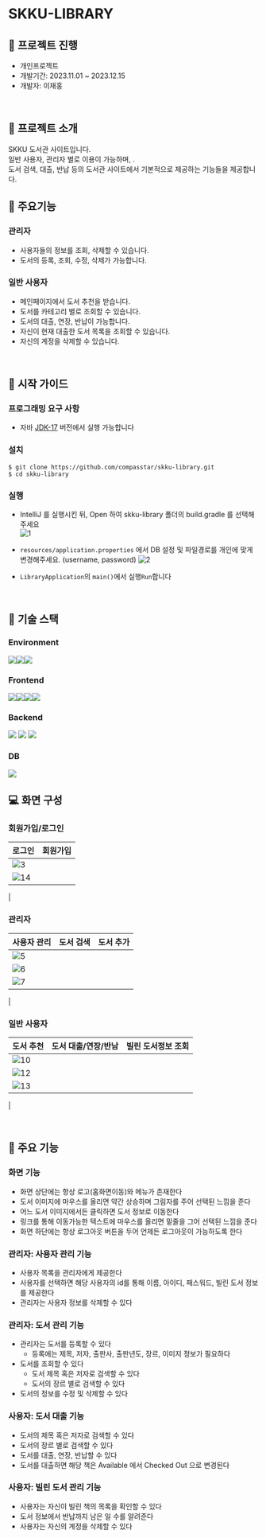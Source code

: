 # SKKU-LIBRARY


## :book: 프로젝트 진행
- 개인프로젝트<br>
- 개발기간: 2023.11.01 ~ 2023.12.15<br>
- 개발자: 이재홍

<br>

## :christmas_tree: 프로젝트 소개
SKKU 도서관 사이트입니다.<br>
일반 사용자, 관리자 별로 이용이 가능하며, .<br>
도서 검색, 대출, 반납 등의 도서관 사이트에서 기본적으로 제공하는 기능들을 제공합니다.

## :green_book: 주요기능

### 관리자
- 사용자들의 정보를 조회, 삭제할 수 있습니다.
- 도서의 등록, 조회, 수정, 삭제가 가능합니다.

### 일반 사용자
- 메인페이지에서 도서 추천을 받습니다.
- 도서를 카테고리 별로 조회할 수 있습니다.
- 도서의 대출, 연장, 반납이 가능합니다.
- 자신이 현재 대출한 도서 목록을 조회할 수 있습니다.
- 자신의 계정을 삭제할 수 있습니다.


<br>

## :rocket: 시작 가이드
### 프로그래밍 요구 사항
- 자바 [JDK-17](https://www.oracle.com/java/technologies/downloads/#java17) 버전에서 실행 가능합니다 

### 설치
```
$ git clone https://github.com/compasstar/skku-library.git
$ cd skku-library
```

### 실행
- IntelliJ 를 실행시킨 뒤, Open 하여 skku-library 폴더의 build.gradle 를 선택해주세요<br>
![1](https://github.com/compasstar/skku-library/assets/55419868/dbd41383-9800-4f63-8bb1-d1dd28daa4c1)


- `resources/application.properties` 에서 DB 설정 및 파일경로를 개인에 맞게 변경해주세요. (username, password)
![2](https://github.com/compasstar/skku-library/assets/55419868/421caa35-0824-4af2-819d-9690ed9d8f40)

- `LibraryApplication`의 `main()`에서 실행`Run`합니다
<br>



## :school: 기술 스택

### Environment
<img src="https://img.shields.io/badge/IntelliJ-000000?style=for-the-badge&logo=intellij-idea&logoColor=white"><img src="https://img.shields.io/badge/git-F05032?style=for-the-badge&logo=git&logoColor=white"><img src="https://img.shields.io/badge/github-181717?style=for-the-badge&logo=github&logoColor=white">

### Frontend
<img src="https://img.shields.io/badge/HTML5-E34F26?style=for-the-badge&logo=html5&logoColor=white"><img src="https://img.shields.io/badge/CSS3-1572B6?style=for-the-badge&logo=css3&logoColor=white"><img src="https://img.shields.io/badge/JavaScript-F7DF1E?style=for-the-badge&logo=javascript&logoColor=white"><img src="https://img.shields.io/badge/Thymeleaf-005F0F?style=for-the-badge&logo=thymeleaf&logoColor=white">

### Backend
<img src="https://img.shields.io/badge/java-007396?style=for-the-badge&logo=java&logoColor=white"> <img src="https://img.shields.io/badge/Spring-6DB33F?style=for-the-badge&logo=spring&logoColor=white"> <img src="https://img.shields.io/badge/SpringDataJPA-6DB33F?style=for-the-badge&logo=spring&logoColor=white"> 

### DB
<img src="https://img.shields.io/badge/MySQL-4479A1?style=for-the-badge&logo=mysql&logoColor=white"> 


<br>

## :computer: 화면 구성

### 회원가입/로그인
| 로그인                     | 회원가입                     |
|---------------------------|---------------------------|
|![3](https://github.com/compasstar/skku-library/assets/55419868/efaef9cb-ed04-4447-ac0e-215a53a12662)
 | ![14](https://github.com/compasstar/skku-library/assets/55419868/574c9910-0ad4-4ba5-ad38-631fad5902d3)
 |


### 관리자
| 사용자 관리                     | 도서 검색                     | 도서 추가                    |
|---------------------------|---------------------------|---------------------------|
| ![5](https://github.com/compasstar/skku-library/assets/55419868/5d451b8b-36c8-49cb-9441-636884b25077)
 | ![6](https://github.com/compasstar/skku-library/assets/55419868/0419f882-312b-49e0-8147-13793f0105b8)
 | ![7](https://github.com/compasstar/skku-library/assets/55419868/6d292582-31cc-4146-a370-eea92c34323b)
 |


### 일반 사용자
| 도서 추천                     | 도서 대출/연장/반남                    | 빌린 도서정보 조회                    |
|---------------------------|---------------------------|---------------------------|
|  ![10](https://github.com/compasstar/skku-library/assets/55419868/0159757f-ec14-46fb-807f-be75e6ef1887)
| ![12](https://github.com/compasstar/skku-library/assets/55419868/ed6ff6e5-3b6f-4243-9589-c1c5339720cb)
| ![13](https://github.com/compasstar/skku-library/assets/55419868/2d59eca9-8451-4e43-8cf2-659ef0a1b653)
|


<br>

## :dart: 주요 기능

### 화면 기능
- 화면 상단에는 항상 로고(홈화면이동)와 메뉴가 존재한다
- 도서 이미지에 마우스를 올리면 약간 상승하며 그림자를 주어 선택된 느낌을 준다
- 어느 도서 이미지에서든 클릭하면 도서 정보로 이동한다
- 링크를 통해 이동가능한 텍스트에 마우스를 올리면 밑줄을 그어 선택된 느낌을 준다
- 화면 하단에는 항상 로그아웃 버튼을 두어 언제든 로그아웃이 가능하도록 한다

### 관리자: 사용자 관리 기능
- 사용자 목록을 관리자에게 제공한다
- 사용자를 선택하면 해당 사용자의 id를 통해 이름, 아이디, 패스워드, 빌린 도서 정보를 제공한다
- 관리자는 사용자 정보를 삭제할 수 있다

### 관리자: 도서 관리 기능
- 관리자는 도서를 등록할 수 있다
  - 등록에는 제목, 저자, 출판사, 출판년도, 장르, 이미지 정보가 필요하다
- 도서를 조회할 수 있다
  - 도서 제목 혹은 저자로 검색할 수 있다
  - 도서의 장르 별로 검색할 수 있다
- 도서의 정보를 수정 및 삭제할 수 있다

### 사용자: 도서 대출 기능
- 도서의 제목 혹은 저자로 검색할 수 있다
- 도서의 장르 별로 검색할 수 있다
- 도서를 대출, 연장, 반납할 수 있다
- 도서를 대출하면 해당 책은 Available 에서 Checked Out 으로 변경된다 

### 사용자: 빌린 도서 관리 기능
- 사용자는 자신이 빌린 책의 목록을 확인할 수 있다
- 도서 정보에서 반납까지 남은 일 수를 알려준다
- 사용자는 자신의 계정을 삭제할 수 있다


